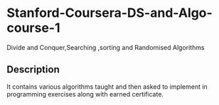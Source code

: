 # Stanford-Coursera-DS-and-Algo-course-1
Divide and Conquer,Searching ,sorting and Randomised Algorithms

## Description 
It contains various algorithms taught and then asked to implement in programming exercises along with earned certificate.
